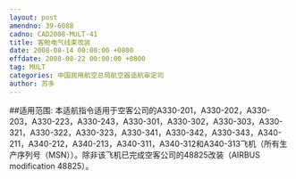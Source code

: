 ```yaml
---
layout: post
amendno: 39-6088
cadno: CAD2008-MULT-41
title: 客舱电气线束改装
date: 2008-08-14 00:00:00 +0800
effdate: 2008-08-22 00:00:00 +0800
tag: MULT
categories: 中国民用航空总局航空器适航审定司
author: 苏多
---
```


##适用范围:
本适航指令适用于空客公司的A330-201，A330-202，A330-203，A330-223，A330-243，A330-301，A330-302，A330-303，A330-321，A330-322，A330-323，A330-341，A330-342，A330-343，A340-211，A340-212，A340-213，A340-311，A340-312和A340-313飞机（所有生产序列号（MSN））。除非该飞机已完成空客公司的48825改装（AIRBUS modification 48825）。

